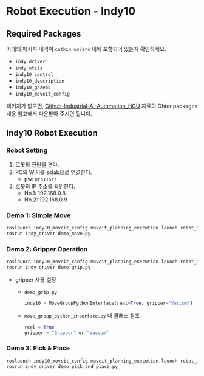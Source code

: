# Robot Execution - Indy10

## Required Packages

아래의 패키지 내역이 `catkin_ws/src` 내에 포함되어 있는지 확인하세요.

- `indy_driver`
- `indy_utils`
- `indy10_control`
- `indy10_description`
- `indy10_gazebo`
- `indy10_moveit_config`

패키지가 없으면, [Github-Industrial-AI-Automation_HGU](https://github.com/ykkimhgu/HGU_IAIA/blob/main/Tutorial/TU_ROS/tutorial/ros/ros-install-packages-for-robot.md) 자료의 Ohter packages 내용 참고해서 다운받아 주시면 됩니다.



## Indy10 Robot Execution

### Robot Setting

1) 로봇의 전원을 켠다.
2) PC의 WiFi를 sslab으로 연결한다.
   - pw: `nth115!!`
3) 로봇의 IP 주소를 확인한다.
   - No.1: 192.168.0.8
   - No.2: 192.168.0.9



### Demo 1: Simple Move

```bash
roslaunch indy10_moveit_config moveit_planning_execution.launch robot_ip:=192.168.0.8
rosrun indy_driver demo_move.py
```



### Demo 2: Gripper Operation

```bash
roslaunch indy10_moveit_config moveit_planning_execution.launch robot_ip:=192.168.0.8
rosrun indy_driver demo_grip.py
```

- gripper 사용 설정

   - `demo_grip.py`
  
      ```python
      indy10 = MoveGroupPythonInterface(real=True, gripper="Vaccum")
      ```
   - `move_group_python_interface.py` 내 클래스 참조
      ```python
      real = True
      gripper = "Gripper" or "Vaccum"
      ```


### Demo 3: Pick & Place

```bash
roslaunch indy10_moveit_config moveit_planning_execution.launch robot_ip:=192.168.0.8
rosrun indy_driver demo_pick_and_place.py
```
